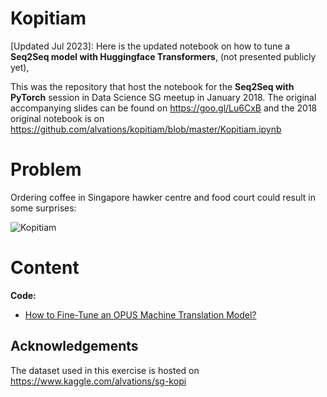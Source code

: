 # Kopitiam

[Updated Jul 2023]: Here is the updated notebook on how to tune a **Seq2Seq model with Huggingface Transformers**, (not presented publicly yet), 



This was the repository that host the notebook for the **Seq2Seq with PyTorch** session in Data Science SG meetup in January 2018. The original accompanying slides can be found on https://goo.gl/Lu6CxB and the 2018 original notebook is on https://github.com/alvations/kopitiam/blob/master/Kopitiam.ipynb


Problem
====

Ordering coffee in Singapore hawker centre and food court could result in some surprises:

![Kopitiam](https://blog.seedly.sg/_next/image/?url=https%3A%2F%2Fcdn-blog.seedly.sg%2Fwp-content%2Fuploads%2F2022%2F04%2F13174522%2F141222-How-to-Order-Coffee-Kopi-in-Singapore-Like-Locals-Differences-in-Prices.png&w=3840&q=75)


Content
====

**Code:**

 - [How to Fine-Tune an OPUS Machine Translation Model?]()



Acknowledgements
----

The dataset used in this exercise is hosted on https://www.kaggle.com/alvations/sg-kopi



<!--
Archival Purpose Only
====

### Code:
 
 - [Kopitiam.ipynb](https://github.com/alvations/kopitiam/blob/master/Kopitiam.ipynb)

**Pre-trained Models:**

 - *Vanilla RNN Encoder-Decoder model*
   - `encoder_vanilla_100_100000.pkl`
   - `decoder_vanilla_100_100000.pkl`
 - *Vanilla RNN Encoder-Decoder model with teacher forcing*
   - `encoder_vanilla_100_100000_0.5.pkl`
   - `decoder_vanilla_100_100000_0.5.pkl`
 - *Attention RNN Encoder-Decoder model with teacher forcing*
   - `encoder_attention_100_100000_0.5.pkl`
   - `decoder_attention_100_100000_0.5.pkl`

### Requirements:

Python 3.6 (preferrably), otherwise Python3 should work too... 

```
gensim==3.2.0
nltk==3.2.5
pandas==0.22.0
torch==0.3.0.post4
torchvision==0.2.0
```

### Acknowledgement:

The materials of this notebook and the accompanying slides are largely based on the 

 - [PyTorch Seq2Seq tutorials by Sean Robertson](http://pytorch.org/tutorials/intermediate/seq2seq_translation_tutorial.html) and 
 - [Luong et al. tutorial on neural machine translation in ACL16](https://sites.google.com/site/acl16nmt/home).


-->
